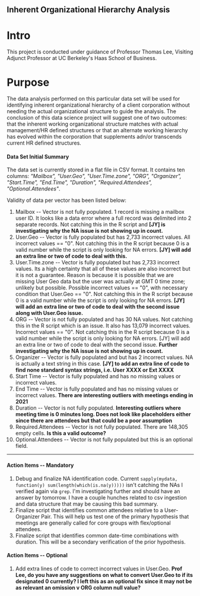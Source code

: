 Inherent Organizational Hierarchy Analysis
-------------------------------

Intro
=====
This project is conducted under guidance of Professor Thomas Lee, Visiting Adjunct Professor at UC Berkeley's Haas School of Business.  

Purpose
======
The data analysis performed on this particular data set will be used for identifying inherent organizational hierarchy of a client corporation without needing the actual organizational structure to guide the analysis.  The conclusion of this data science project will suggest one of two outcomes: that the inherent working organizational structure matches with actual management/HR defined structures or that an alternate working hierarchy has evolved within the corporation that supplements adn/or transcends current HR defined structures.    

#### Data Set Initial Summary
The data set is currently stored in a flat file in CSV format.  It contains ten columns: *"Mailbox", "User.Geo", "User.Time.zone", "ORG", "Organizer", "Start.Time", "End.Time", "Duration", "Required.Attendees", "Optional.Attendees"*. 

Validity of data per vector has been listed below:
1. Mailbox -- Vector is not fully populated.  1 record is missing a mailbox user ID.  It looks like a data error where a full record was delimited into 2 separate records.  Not catching this in the R script and **[JY] is investigating why the NA issue is not showing up in count.** 
2. User.Geo -- Vector is fully populated but has 2,733 incorrect values.  All incorrect values == "0".  Not catching this in the R script because 0 is a valid number while the script is only looking for NA errors.  **[JY] will add an extra line or two of code to deal with this.**
3. User.Time.zone -- Vector is fully populated but has 2,733 incorrect values.  Its a high certainty that all of these values are also incorrect but it is not a guarantee.  Reason is because it is possible that we are missing User Geo data but the user was actually at GMT 0 time zone; unlikely but possible.  Possible incorrect values == "0", with necessary condition that User.Geo == "0".  Not catching this in the R script because 0 is a valid number while the script is only looking for NA errors.  **[JY] will add an extra line or two of code to deal with the second issue along with User.Geo issue.**
4. ORG -- Vector is not fully populated and has 30 NA values.  Not catching this in the R script which is an issue.  It also has 13,079 incorrect values.  Incorrect values == "0".  Not catching this in the R script because 0 is a valid number while the script is only looking for NA errors.  [JY] will add an extra line or two of code to deal with the second issue.  **Further investigating why the NA issue is not showing up in count.**
5. Organizer -- Vector is fully populated and but has 2 incorrect values.  NA is actually a text string in this case.  **[JY] to add an extra line of code to find none standard syntax strings, i.e. User XXXX or Ext XXXX**
6. Start Time -- Vector is fully populated and has no missing values or incorrect values.
7. End Time -- Vector is fully populated and has no missing values or incorrect values.  **There are interesting outliers with meetings ending in 2021**
8. Duration -- Vector is not fully populated.   **Interesting outliers where meeting time is 0 minutes long.  Does not look like placeholders either since there are attendees but that could be a poor assumption**
9. Required.Attendees -- Vector is not fully populated.  There are 148,305 empty cells.  **Is this a valid outcome?**
10. Optional.Attendees -- Vector is not fully populated but this is an optional field.

____

#### Action Items -- Mandatory
1. Debug and finalize NA identification code.  Current `sapply(mydata, function(y) sum(length(which(is.na(y)))))` isn't catching the NAs I verified again via `grep`.  I'm investigating further and should have an answer by tomorrow.  I have a couple hunches related to csv ingestion and data structure that may be causing this bad summary.
2. Finalize script that identifies common attendees relative to a User-Organizer Pair.  This will help us test one of the primary hypothesis that meetings are generally called for core groups with flex/optional attendees.
3. Finalize script that identifies common date-time combinations with duration.  This will be a secondary verification of the prior hypothesis.

#### Action Items -- Optional
1. Add extra lines of code to correct incorrect values in User.Geo.  **Prof Lee, do you have any suggestions on what to convert User.Geo to if its designated 0 currently?  I left this as an optional fix since it may not be as relevant an omission v ORG column null value?**
